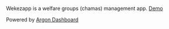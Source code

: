 Wekezapp is a welfare groups (chamas) management app.
[Demo](https://wekezapp.netlify.app/)

Powered by [Argon Dashboard](https://demos.creative-tim.com/argon-dashboard-angular)
